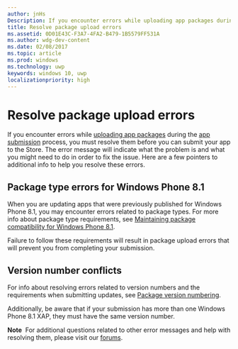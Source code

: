 ```yaml
---
author: jnHs
Description: If you encounter errors while uploading app packages during the app submission process, you must resolve them before you can submit your app to the Store.
title: Resolve package upload errors
ms.assetid: 0D01E43C-F3A7-4FA2-B479-1B5579FF531A
ms.author: wdg-dev-content
ms.date: 02/08/2017
ms.topic: article
ms.prod: windows
ms.technology: uwp
keywords: windows 10, uwp
localizationpriority: high
---
```


# Resolve package upload errors


If you encounter errors while [uploading app packages](upload-app-packages.md) during the [app submission](app-submissions.md) process, you must resolve them before you can submit your app to the Store. The error message will indicate what the problem is and what you might need to do in order to fix the issue. Here are a few pointers to additional info to help you resolve these errors.

## Package type errors for Windows Phone 8.1

When you are updating apps that were previously published for Windows Phone 8.1, you may encounter errors related to package types. For more info about package type requirements, see [Maintaining package compatibility for Windows Phone 8.1](guidance-for-app-package-management.md#maintaining-package-compatibility-for-windows-phone-81).

Failure to follow these requirements will result in package upload errors that will prevent you from completing your submission.

## Version number conflicts


For info about resolving errors related to version numbers and the requirements when submitting updates, see [Package version numbering](package-version-numbering.md).

Additionally, be aware that if your submission has more than one Windows Phone 8.1 XAP, they must have the same version number.

**Note**  For additional questions related to other error messages and help with resolving them, please visit our [forums](http://go.microsoft.com/fwlink/p/?LinkId=224196).

 

 

 




